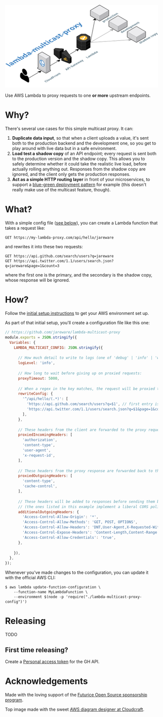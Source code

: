 ![lambda-multicast-proxy](lambda-multicast-proxy.png)

Use AWS Lambda to proxy requests to one **or more** upstream endpoints.

# Why?

There's several use cases for this simple multicast proxy. It can:

1. **Duplicate data input**, so that when a client uploads a value, it's sent both to the production backend and the development one, so you get to play around with live data but in a safe environment.
1. **Load test a shadow copy** of an API endpoint; every request is sent both to the production version and the shadow copy. This allows you to safely determine whether it could take the realistic live load, before actually rolling anything out. Responses from the shadow copy are ignored, and the client only gets the production responses.
1. **Act as a simple HTTP routing layer** in front of your microservices, to support a [blue-green deployment pattern](https://martinfowler.com/bliki/BlueGreenDeployment.html) for example (this doesn't really make use of the multicast feature, though).

# What?

With a simple config file ([see below](#how)), you can create a Lambda function that takes a request like:

    GET https://my-lambda-proxy.com/api/hello/jareware

and rewrites it into these two requests:

    GET https://api.github.com/search/users?q=jareware
    GET https://api.twitter.com/1.1/users/search.json?q=jareware&page=1&count=3

where the first one is the primary, and the secondary is the shadow copy, whose response will be ignored.

# How?

Follow the [initial setup instructions](SETUP.md) to get your AWS environment set up.

As part of that initial setup, you'll create a configuration file like this one:

```js
// https://github.com/jareware/lambda-multicast-proxy
module.exports = JSON.stringify({
  Variables: {
    LAMBDA_MULTICAST_CONFIG: JSON.stringify({

      // How much detail to write to logs (one of 'debug' | 'info' | 'warn' | 'error'):
      logLevel: 'info',

      // How long to wait before giving up on proxied requests:
      proxyTimeout: 5000,

      // When a regex in the key matches, the request will be proxied to the specified list of URL's:
      rewriteConfig: {
        '^/api/hello/(.*)': [
          'https://api.github.com/search/users?q=$1', // first entry is always the primary
          'https://api.twitter.com/1.1/users/search.json?q=$1&page=1&count=3',
        ],
      },

      // These headers from the client are forwarded to the proxy request:
      proxiedIncomingHeaders: [
        'authorization',
        'content-type',
        'user-agent',
        'x-request-id',
      ],

      // These headers from the proxy response are forwarded back to the client:
      proxiedOutgoingHeaders: [
        'content-type',
        'cache-control',
      ],

      // These headers will be added to responses before sending them back to the client:
      // (the ones listed in this example implement a liberal CORS policy; see e.g. https://enable-cors.org/server_nginx.html)
      additionalOutgoingHeaders: {
        'Access-Control-Allow-Origin': '*',
        'Access-Control-Allow-Methods': 'GET, POST, OPTIONS',
        'Access-Control-Allow-Headers': 'DNT,User-Agent,X-Requested-With,If-Modified-Since,Cache-Control,Content-Type,Range',
        'Access-Control-Expose-Headers': 'Content-Length,Content-Range',
        'Access-Control-Allow-Credentials': 'true',
      },

    }),
  },
});
```

Whenever you've made changes to the configuration, you can update it with the official AWS CLI:

```
$ aws lambda update-function-configuration \
    --function-name MyLambdaFunction \
    --environment $(node -p 'require("./lambda-multicast-proxy-config")')
```

# Releasing

TODO

## First time releasing?

Create a [Personal access token](https://github.com/settings/tokens/new) for the GH API.

# Acknowledgements

Made with the loving support of the [Futurice Open Source sponsorship program](http://futurice.com/blog/sponsoring-free-time-open-source-activities).

Top image made with the sweet [AWS diagram designer at Cloudcraft](https://cloudcraft.co).
